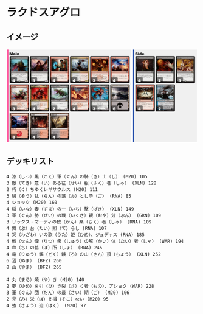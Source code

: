 # ラクドスアグロ

## イメージ

![](https://github.com/18gou-dqx/mtga/blob/images/images/30e322fe-cb5f-4198-ba21-f8dcec006e43.png)

## デッキリスト

```
4 漆（しっ）黒（こく）軍（ぐん）の騎（き）士（し） (M20) 105
3 敵（てき）意（い）ある征（せい）服（ふく）者（しゃ） (XLN) 128
2 朽（く）ちゆくレギサウルス (M20) 111
3 騒（そう）乱（らん）の落（お）とし子（ご） (RNA) 85
4 ショック (M20) 160
4 稲（いな）妻（ずま）の一（いち）撃（げき） (XLN) 149
3 軍（ぐん）勢（ぜい）の戦（いくさ）親（おや）分（ぶん） (GRN) 109
3 リックス・マーディの歓（かん）楽（らく）者（しゃ） (RNA) 109
4 舞（ぶ）台（たい）照（て）らし (RNA) 107
4 災（わざわ）いの歌（うた）姫（ひめ）、ジュディス (RNA) 185
4 戦（せん）慄（りつ）衆（しゅう）の解（かい）体（たい）者（しゃ） (WAR) 194
4 血（ち）の墓（ぼ）所（しょ） (RNA) 245
4 竜（りゅう）髑（どく）髏（ろ）の山（さん）頂（ちょう） (XLN) 252
6 沼（ぬま） (BFZ) 260
8 山（やま） (BFZ) 265

4 丸（まる）焼（や）き (M20) 140
2 夢（ゆめ）を引（ひ）き裂（さ）く者（もの）、アショク (WAR) 228
3 軍（ぐん）団（だん）の最（さい）期（ご） (M20) 106
2 見（み）栄（ば）え損（そこ）ない (M20) 95
4 強（きょう）迫（はく） (M20) 97
```

